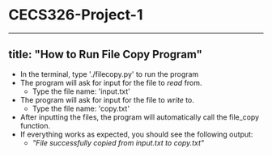 # CECS326-Project-1
---
title: "How to Run File Copy Program"
---

-  In the terminal, type './filecopy.py' to run the program
-  The program will ask for input for the file to *read* from. 
    - Type the file name: 'input.txt'
-  The program will ask for input for the file to *write* to.
    - Type the file name: 'copy.txt'
-  After inputting the files, the program will automatically call the file_copy function. 
-  If everything works as expected, you should see the following output:
    - *"File successfully copied from input.txt to copy.txt"*
